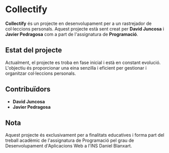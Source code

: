 # Collectify

**Collectify** és un projecte en desenvolupament per a un rastrejador de col·leccions personals. Aquest projecte està sent creat per **David Juncosa** i **Javier Pedragosa** com a part de l'assignatura de **Programació**.

## Estat del projecte

Actualment, el projecte es troba en fase inicial i està en constant evolució. L'objectiu és proporcionar una eina senzilla i eficient per gestionar i organitzar col·leccions personals.

## Contribuïdors

- **David Juncosa**
- **Javier Pedragosa**

## Nota

Aquest projecte és exclusivament per a finalitats educatives i forma part del treball acadèmic de l'assignatura de Programació pel grau de Desenvolupament
d'Aplicacions Web a l'INS Daniel Blanxart.
